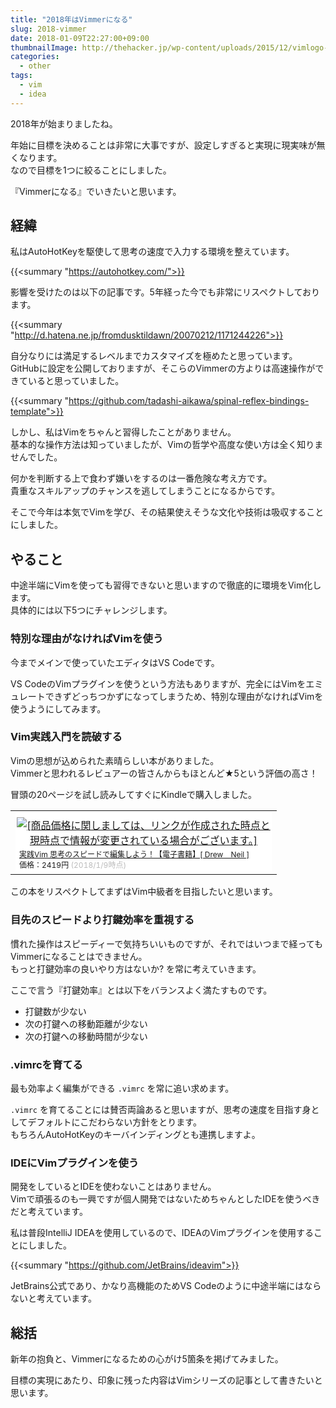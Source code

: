 ```yaml
---
title: "2018年はVimmerになる"
slug: 2018-vimmer
date: 2018-01-09T22:27:00+09:00
thumbnailImage: http://thehacker.jp/wp-content/uploads/2015/12/vimlogo-564x564.png
categories:
  - other
tags:
  - vim
  - idea
---
```


2018年が始まりましたね。

年始に目標を決めることは非常に大事ですが、設定しすぎると実現に現実味が無くなります。  
なので目標を1つに絞ることにしました。

『Vimmerになる』でいきたいと思います。

<!--more-->

<!--toc-->


経緯
----

私はAutoHotKeyを駆使して思考の速度で入力する環境を整えています。

{{<summary "https://autohotkey.com/">}}

影響を受けたのは以下の記事です。5年経った今でも非常にリスペクトしております。

{{<summary "http://d.hatena.ne.jp/fromdusktildawn/20070212/1171244226">}}

自分なりには満足するレベルまでカスタマイズを極めたと思っています。  
GitHubに設定を公開しておりますが、そこらのVimmerの方よりは高速操作ができていると思っていました。

{{<summary "https://github.com/tadashi-aikawa/spinal-reflex-bindings-template">}}


しかし、私はVimをちゃんと習得したことがありません。  
基本的な操作方法は知っていましたが、Vimの哲学や高度な使い方は全く知りませんでした。

何かを判断する上で食わず嫌いをするのは一番危険な考え方です。  
貴重なスキルアップのチャンスを逃してしまうことになるからです。

そこで今年は本気でVimを学び、その結果使えそうな文化や技術は吸収することにしました。


やること
--------

中途半端にVimを使っても習得できないと思いますので徹底的に環境をVim化します。  
具体的には以下5つにチャレンジします。


### 特別な理由がなければVimを使う

今までメインで使っていたエディタはVS Codeです。

VS CodeのVimプラグインを使うという方法もありますが、完全にはVimをエミュレートできずどっちつかずになってしまうため、特別な理由がなければVimを使うようにしてみます。


### Vim実践入門を読破する

Vimの思想が込められた素晴らしい本がありました。  
Vimmerと思われるレビュアーの皆さんからもほとんど★5という評価の高さ！

冒頭の20ページを試し読みしてすぐにKindleで購入しました。

<table border="0" cellpadding="0" cellspacing="0"><tr><td><div style="background-color:#FFFFFF;width:410px;margin:0px;padding-top:6px;text-align:center;overflow:auto;"><a href="https://hb.afl.rakuten.co.jp/hgc/14a76b37.c0914a83.14a76b38.d3a9cd94/?pc=https%3A%2F%2Fitem.rakuten.co.jp%2Frakutenkobo-ebooks%2F6e08bf5776463bf5a3cbc33848706e1f%2F&m=http%3A%2F%2Fm.rakuten.co.jp%2Frakutenkobo-ebooks%2Fi%2F13115341%2F&link_type=picttext&ut=eyJwYWdlIjoiaXRlbSIsInR5cGUiOiJwaWN0dGV4dCIsInNpemUiOiI0MDB4NDAwIiwibmFtIjoxLCJuYW1wIjoiZG93biIsImNvbSI6MCwiY29tcCI6ImRvd24iLCJwcmljZSI6MSwiYm9yIjowLCJjb2wiOjB9" target="_blank" rel="nofollow" style="word-wrap:break-word;"  ><img src="https://hbb.afl.rakuten.co.jp/hgb/14a76b37.c0914a83.14a76b38.d3a9cd94/?me_id=1278256&item_id=13115341&m=https%3A%2F%2Fthumbnail.image.rakuten.co.jp%2F%400_mall%2Frakutenkobo-ebooks%2Fcabinet%2F4574%2F2000001734574.jpg%3F_ex%3D80x80&pc=https%3A%2F%2Fthumbnail.image.rakuten.co.jp%2F%400_mall%2Frakutenkobo-ebooks%2Fcabinet%2F4574%2F2000001734574.jpg%3F_ex%3D400x400&s=400x400&t=picttext" border="0" style="margin:2px" alt="[商品価格に関しましては、リンクが作成された時点と現時点で情報が変更されている場合がございます。]" title="[商品価格に関しましては、リンクが作成された時点と現時点で情報が変更されている場合がございます。]"></a><p style="font-size:12px;line-height:1.4em;text-align:left;margin:0px;padding:2px 6px;word-wrap:break-word"><a href="https://hb.afl.rakuten.co.jp/hgc/14a76b37.c0914a83.14a76b38.d3a9cd94/?pc=https%3A%2F%2Fitem.rakuten.co.jp%2Frakutenkobo-ebooks%2F6e08bf5776463bf5a3cbc33848706e1f%2F&m=http%3A%2F%2Fm.rakuten.co.jp%2Frakutenkobo-ebooks%2Fi%2F13115341%2F&link_type=picttext&ut=eyJwYWdlIjoiaXRlbSIsInR5cGUiOiJwaWN0dGV4dCIsInNpemUiOiI0MDB4NDAwIiwibmFtIjoxLCJuYW1wIjoiZG93biIsImNvbSI6MCwiY29tcCI6ImRvd24iLCJwcmljZSI6MSwiYm9yIjowLCJjb2wiOjB9" target="_blank" rel="nofollow" style="word-wrap:break-word;"  >実践Vim 思考のスピードで編集しよう！【電子書籍】[ Drew　Neil ]</a><br><span >価格：2419円</span> <span style="color:#BBB">(2018/1/9時点)</span></p></div></td></tr></table>

この本をリスペクトしてまずはVim中級者を目指したいと思います。


### 目先のスピードより打鍵効率を重視する

慣れた操作はスピーディーで気持ちいいものですが、それではいつまで経ってもVimmerになることはできません。  
もっと打鍵効率の良いやり方はないか? を常に考えていきます。

ここで言う『打鍵効率』とは以下をバランスよく満たすものです。

* 打鍵数が少ない
* 次の打鍵への移動距離が少ない
* 次の打鍵への移動時間が少ない


### .vimrcを育てる

最も効率よく編集ができる `.vimrc` を常に追い求めます。 

`.vimrc` を育てることには賛否両論あると思いますが、思考の速度を目指す身としてデフォルトにこだわらない方針をとります。  
もちろんAutoHotKeyのキーバインディングとも連携しますよ。


### IDEにVimプラグインを使う

開発をしているとIDEを使わないことはありません。  
Vimで頑張るのも一興ですが個人開発ではないためちゃんとしたIDEを使うべきだと考えています。

私は普段IntelliJ IDEAを使用しているので、IDEAのVimプラグインを使用することにしました。

{{<summary "https://github.com/JetBrains/ideavim">}}

JetBrains公式であり、かなり高機能のためVS Codeのように中途半端にはならないと考えています。


総括
----

新年の抱負と、Vimmerになるための心がけ5箇条を掲げてみました。

目標の実現にあたり、印象に残った内容はVimシリーズの記事として書きたいと思います。

